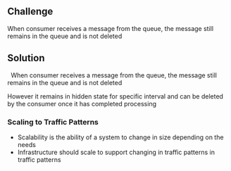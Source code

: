 ## Challenge
When consumer receives a message from the queue, the message still remains in the queue and is not deleted

## Solution
 
When consumer receives a message from the queue, the message still remains in the queue and is not deleted


However it remains in hidden state for specific interval and can be deleted by the consumer once it has completed processing
 
### Scaling to Traffic Patterns
* Scalability is the ability of a system to change in size depending on the needs
* Infrastructure should scale to support changing in traffic patterns in traffic patterns
